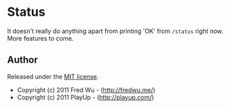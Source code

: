 # Status

It doesn't really do anything apart from printing 'OK' from `/status` right now. More features to come.

## Author

Released under the [MIT license](http://www.opensource.org/licenses/mit-license.php).

- Copyright (c) 2011 Fred Wu - (<http://fredwu.me/>)
- Copyright (c) 2011 PlayUp - (<http://playup.com/>)
